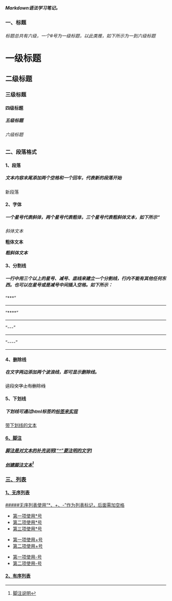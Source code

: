 ##### Markdown语法学习笔记。

### 一、标题

###### 标题总共有六级，一个#号为一级标题，以此类推，如下所示为一到六级标题

# 一级标题

## 二级标题

### 三级标题

#### 四级标题

##### 五级标题

###### 六级标题

### 二、段落格式

#### 1、段落

##### 文本内容末尾添加两个空格和一个回车，代表新的段落开始

新段落

#### 2、字体

##### 一个星号代表斜体，两个星号代表粗体，三个星号代表粗斜体文本，如下所示“

*斜体文本*

**粗体文本**

***粗斜体文本***

#### 3、分割线

##### 一行中用三个以上的星号、减号、底线来建立一个分割线，行内不能有其他任何东西。也可以在星号或是减号中间插入空格。如下所示：

“***”

***

“****”

****

“---”

---

“----”

----

#### 4、删除线

##### 在文字两边添加两个波浪线，即可显示删除线。

~~这段文字上有删除线~~

#### 5、下划线

##### 下划线可通过html标签的<u>标签来实现

<u>带下划线的文本</u>

#### 6、脚注

##### 脚注是对文本的补充说明[“^”要注明的文字]

##### 创建脚注文本[^脚注标记]

[^脚注标记]:脚注说明

### 三、列表

#### 1、无序列表

#####无序列表使用“*、+、-”作为列表标记，后面需加空格

* 第一项使用*号
* 第二项使用*号
* 第三项使用*号

+ 第一项使用+号
+ 第二项使用+号

- 第一项使用-号
- 第二项使用-号

#### 2、有序列表

























